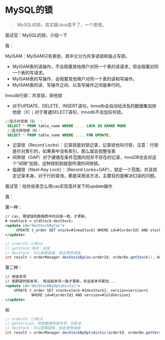 # MySQL的锁

> MySQL的锁，其实跟Java差不了，一个思想。

面试官：MySQL的锁，介绍一下

我：

MyISAM：MyISAM只有表锁，其中又分为共享读锁和独占写锁。

- MyISAM表的读操作，不会阻塞其他用户对同一个表的读请求，但会阻塞对同一个表的写请求。
- MyISAM表的写操作，会阻塞其他用户对同一个表的读和写操作。
- MyISAM表的读、写操作之间、以及写操作之间是串行的。

Innodb行锁：共享锁，排他锁

- 对于UPDATE、DELETE、INSERT语句，Innodb会自动给涉及的数据集加排他锁（X）；对于普通SELECT语句，Innodb不会加任何锁。

```sql
//显示共享锁（S） ：
 SELECT * FROM table_name WHERE .... LOCK IN SHARE MODE
 //显示排他锁（X）：
 SELECT * FROM table_name WHERE .... FOR UPDATE.
```

- 记录锁（Record Locks）：记录锁是封锁记录，记录锁也叫行锁，注意：行锁是针对索引的，如果表中没有索引，那么就会锁整张表
- 间隙锁（GAP）对于键值在条件范围内但并不存在的记录，InnoDB也会对这个“间隙”加锁，这种锁机制就是所谓的间隙锁。
- 临键锁（Next-Key Lock）：（Record Locks+GAP），锁定一个范围，并且锁定记录本身。对于行的查询，都是采用该方法，主要目的是解决幻读的问题。

面试官：给你张表怎么用cas实现高并发下的update操作

我：

第一种：

```xml
// cas, 期望值和数据表中的旧值一致，才更新。
# newStock = oldStock-desStock;
<update id="desStockByCas">
     UPDATE t_order SET stock=#{newStock} WHERE id=#{orderId} AND stock=#{oldStock}
</update>
```

```java
// orderId：订单id
// getStock:库存：旧值
// desStock：可以是期望值，但这里预减值
int result = orderManager.desStockByCas(orderId, orderDo.getStock(), desStock);
```

第二种：

```xml
// 用版本号
// 我期望的版本号， 和旧版本号一致才更新，并且版本号累加...
<update id="desStockByOptimistic">
    UPDATE t_order SET stock=stock-#{desStock}, version=version+1 
    		WHERE id=#{orderId} AND version=#{oldVersion}
</update>
```

如

```java
// orderId：订单id
// getVersion：获取数据库版本号，旧版本
// desStock：可以是期望值，但这里预减值
int result = orderManager.desStockByOptimistic(orderId, orderDo.getVersion(), desStock);
```